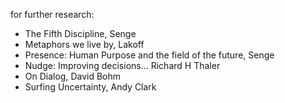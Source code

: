 for further research:

- The Fifth Discipline, Senge
- Metaphors we live by, Lakoff
- Presence: Human Purpose and the field of the future, Senge
- Nudge: Improving decisions... Richard H Thaler
- On Dialog, David Bohm
- Surfing Uncertainty, Andy Clark
